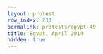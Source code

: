 ```yaml
---
layout: protest
row_index: 233
permalink: protests/egypt-49
title: Egypt, April 2014
hidden: true
---
```

